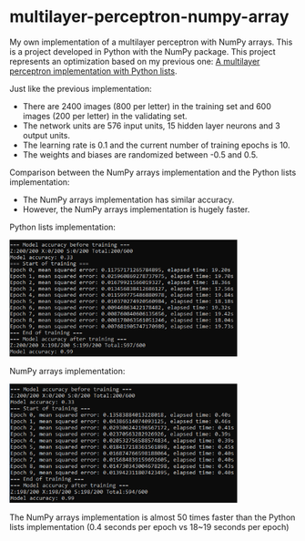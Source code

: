 # multilayer-perceptron-numpy-array

My own implementation of a multilayer perceptron with NumPy arrays. This is a project developed in Python with the NumPy package.
This project represents an optimization based on my previous one: [A multilayer perceptron implementation with Python lists](https://github.com/EduardoKenji/multilayer-perceptron).

Just like the previous implementation:
* There are 2400 images (800 per letter) in the training set and 600 images (200 per letter) in the validating set.
* The network units are 576 input units, 15 hidden layer neurons and 3 output units.
* The learning rate is 0.1 and the current number of training epochs is 10.
* The weights and biases are randomized between -0.5 and 0.5.

Comparison between the NumPy arrays implementation and the Python lists implementation:

* The NumPy arrays implementation has similar accuracy.
* However, the NumPy arrays implementation is hugely faster.

Python lists implementation:

<img src="pictures/list_multilayer_perceptron.PNG" width="400">

NumPy arrays implementation:

<img src="pictures/np_multilayer_perceptron.PNG" width="400">

The NumPy arrays implementation is almost 50 times faster than the Python lists implementation (0.4 seconds per epoch vs 18~19 seconds per epoch)
